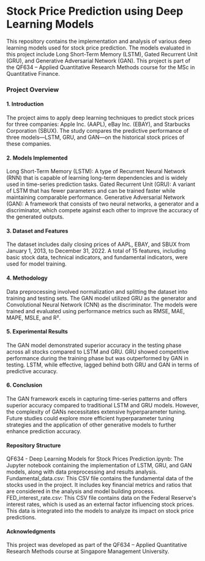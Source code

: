 # Stock Price Prediction using Deep Learning Models

This repository contains the implementation and analysis of various deep learning models used for stock price prediction. The models evaluated in this project include Long Short-Term Memory (LSTM), Gated Recurrent Unit (GRU), and Generative Adversarial Network (GAN). This project is part of the QF634 – Applied Quantitative Research Methods course for the MSc in Quantitative Finance.

### Project Overview

#### 1. Introduction
The project aims to apply deep learning techniques to predict stock prices for three companies: Apple Inc. (AAPL), eBay Inc. (EBAY), and Starbucks Corporation (SBUX). The study compares the predictive performance of three models—LSTM, GRU, and GAN—on the historical stock prices of these companies.

#### 2. Models Implemented
Long Short-Term Memory (LSTM): A type of Recurrent Neural Network (RNN) that is capable of learning long-term dependencies and is widely used in time-series prediction tasks.
Gated Recurrent Unit (GRU): A variant of LSTM that has fewer parameters and can be trained faster while maintaining comparable performance.
Generative Adversarial Network (GAN): A framework that consists of two neural networks, a generator and a discriminator, which compete against each other to improve the accuracy of the generated outputs.

#### 3. Dataset and Features
The dataset includes daily closing prices of AAPL, EBAY, and SBUX from January 1, 2013, to December 31, 2022.
A total of 15 features, including basic stock data, technical indicators, and fundamental indicators, were used for model training.

#### 4. Methodology
Data preprocessing involved normalization and splitting the dataset into training and testing sets.
The GAN model utilized GRU as the generator and Convolutional Neural Network (CNN) as the discriminator.
The models were trained and evaluated using performance metrics such as RMSE, MAE, MAPE, MSLE, and R².

#### 5. Experimental Results
The GAN model demonstrated superior accuracy in the testing phase across all stocks compared to LSTM and GRU.
GRU showed competitive performance during the training phase but was outperformed by GAN in testing.
LSTM, while effective, lagged behind both GRU and GAN in terms of predictive accuracy.

#### 6. Conclusion
The GAN framework excels in capturing time-series patterns and offers superior accuracy compared to traditional LSTM and GRU models. However, the complexity of GANs necessitates extensive hyperparameter tuning. Future studies could explore more efficient hyperparameter tuning strategies and the application of other generative models to further enhance prediction accuracy.

#### Repository Structure
QF634 - Deep Learning Models for Stock Prices Prediction.ipynb: The Jupyter notebook containing the implementation of LSTM, GRU, and GAN models, along with data preprocessing and results analysis.
Fundamental_data.csv: This CSV file contains the fundamental data of the stocks used in the project. It includes key financial metrics and ratios that are considered in the analysis and model building process.
FED_interest_rate.csv: This CSV file contains data on the Federal Reserve's interest rates, which is used as an external factor influencing stock prices. This data is integrated into the models to analyze its impact on stock price predictions.

#### Acknowledgments
This project was developed as part of the QF634 – Applied Quantitative Research Methods course at Singapore Management University.
